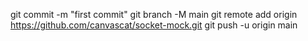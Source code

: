 git commit -m "first commit"
git branch -M main
git remote add origin https://github.com/canvascat/socket-mock.git
git push -u origin main

